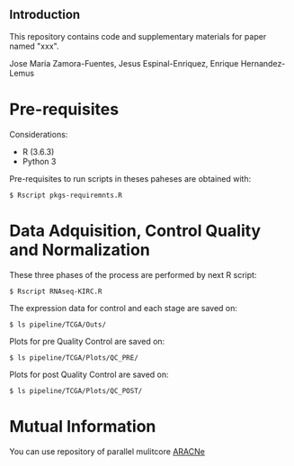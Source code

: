 ## Introduction

This repository contains code and supplementary materials for paper named "xxx". 

Jose Maria Zamora-Fuentes, Jesus Espinal-Enriquez, Enrique Hernandez-Lemus

# Pre-requisites

Considerations:

- R (3.6.3)
- Python 3

Pre-requisites to run scripts in theses paheses are obtained with:

`$ Rscript pkgs-requiremnts.R`


# Data Adquisition, Control Quality and Normalization

These three phases of the process are performed by next R script:

`$ Rscript RNAseq-KIRC.R`

The expression data for control and each stage are saved on:

`$ ls pipeline/TCGA/Outs/`

Plots for pre Quality Control are saved on:

`$ ls pipeline/TCGA/Plots/QC_PRE/`

Plots for post Quality Control are saved on:

`$ ls pipeline/TCGA/Plots/QC_POST/`


# Mutual Information

You can use repository of parallel mulitcore [ARACNe]() 